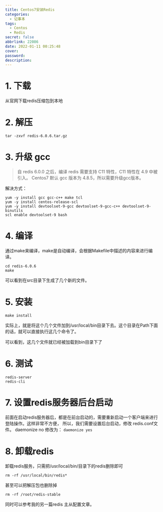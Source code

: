 ```yaml
---
title: Centos7安装Redis
categories:
  - 记事本
tags:
  - Centos
  - Redis
secret: false
abbrlink: 22086
date: 2022-01-11 00:25:48
cover:
password:
description:
---
```

# 1. 下载
从官网下载redis压缩包到本地

# 2. 解压
`tar -zxvf redis-6.0.6.tar.gz`

# 3. 升级 gcc
> 自 redis 6.0.0 之后，编译 redis 需要支持 C11 特性，C11 特性在 4.9 中被引入。
  Centos7 默认 gcc 版本为 4.8.5，所以需要升级gcc版本。

解决方式：
```shell script
yum -y install gcc gcc-c++ make tcl
yum -y install centos-release-scl
yum -y install devtoolset-9-gcc devtoolset-9-gcc-c++ devtoolset-9-binutils
scl enable devtoolset-9 bash
```
# 4. 编译
通过make来编译，make是自动编译，会根据Makefile中描述的内容来进行编译。
```shell script
cd redis-6.0.6
make
```
可以看到在src目录下生成了几个新的文件。

# 5. 安装
```shell script
make install
```
实际上，就是将这个几个文件加到/usr/local/bin目录下去。这个目录在Path下面的话，就可以直接执行这几个命令了。

可以看到，这几个文件就已经被加载到bin目录下了

# 6. 测试
```shell script
redis-server
redis-cli
```

# 7. 设置redis服务器后台启动
前面在启动redis服务器后，都是在前台启动的，需要重新启动一个客户端来进行登陆操作。这样非常不方便，
所以，我们需要设置后台启动，修改 redis.conf文件。
daemonize no
修改为：
`daemonize yes`

# 8. 卸载redis
卸载redis服务，只需把/usr/local/bin/目录下的redis删除即可
```shell script
rm -rf /usr/local/bin/redis*
```
甚至可以把解压包也删除掉
```shell script
rm -rf /root/redis-stable
```
同时可以参考我的另一篇redis 主从配置文章。

